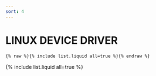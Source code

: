 ```yaml
---
sort: 4
---
```


# LINUX DEVICE DRIVER

```
{% raw %}{% include list.liquid all=true %}{% endraw %}
```

{% include list.liquid all=true %}
